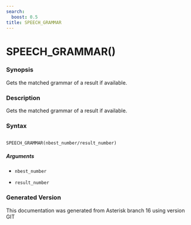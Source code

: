 ```yaml
---
search:
  boost: 0.5
title: SPEECH_GRAMMAR
---
```


# SPEECH_GRAMMAR()

### Synopsis

Gets the matched grammar of a result if available.

### Description

Gets the matched grammar of a result if available.<br>


### Syntax


```

SPEECH_GRAMMAR(nbest_number/result_number)
```
##### Arguments


* `nbest_number`

* `result_number`


### Generated Version

This documentation was generated from Asterisk branch 16 using version GIT 